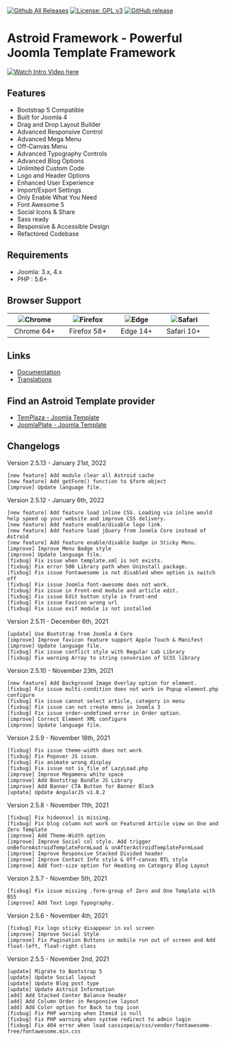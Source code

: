 [![Github All Releases](https://img.shields.io/github/downloads/templaza/astroid-framework/total.svg)](https://github.com/templaza/astroid-framework/releases)
[![License: GPL v3](https://img.shields.io/badge/License-GPL%20v3-blue.svg)](http://www.gnu.org/licenses/gpl-3.0)
[![GitHub release](https://img.shields.io/github/release/templaza/astroid-framework.svg)](https://github.com/templaza/astroid-framework/releases)

# Astroid Framework - Powerful Joomla Template Framework

[![Watch Intro Video here](https://www.joomdev.com/images/githubassets/astroid-play.jpg)](https://www.youtube.com/watch?v=ZflNq3fDaXE)

## Features
* Bootstrap 5 Compatible
* Built for Joomla 4
* Drag and Drop Layout Builder
* Advanced Responsive Control
* Advanced Mega Menu
* Off-Canvas Menu
* Advanced Typography Controls
* Advanced Blog Options
* Unlimited Custom Code
* Logo and Header Options
* Enhanced User Experience
* Import/Export Settings
* Only Enable What You Need
* Font Awesome 5
* Social Icons & Share
* Sass ready
* Responsive & Accessible Design
* Refactored Codebase

## Requirements
* Joomla: 3.x, 4.x
* PHP : 5.6+

## Browser Support
| ![Chrome](https://raw.githubusercontent.com/alrra/browser-logos/master/src/chrome/chrome_48x48.png)|![Firefox](https://raw.githubusercontent.com/alrra/browser-logos/master/src/firefox/firefox_48x48.png)|![Edge](https://raw.githubusercontent.com/alrra/browser-logos/master/src/edge/edge_48x48.png)|![Safari](https://raw.githubusercontent.com/alrra/browser-logos/master/src/safari/safari_48x48.png)|
| :---: | :---:	|:---:|:---:|
| &nbsp;&nbsp;Chrome 64+&nbsp;&nbsp; | &nbsp;&nbsp;Firefox 58+&nbsp;&nbsp; | &nbsp;&nbsp;Edge 14+&nbsp;&nbsp; | &nbsp;&nbsp;Safari 10+ &nbsp;&nbsp; |

## Links
* [Documentation](https://github.com/templaza/astroid-framework/wiki)
* [Translations](https://github.com/templaza/astroid-framework/tree/language)

## Find an Astroid Template provider
* [TemPlaza - Joomla Template](https://www.templaza.com/joomla-templates.html)
* [JoomlaPlate - Joomla Template](https://www.joomlaplates.com/)

## Changelogs

Version 2.5.13 - January 21st, 2022

    [new feature] Add module clear all Astroid cache
    [new feature] Add getForm() function to $form object
    [improve] Update language file.

Version 2.5.12 - January 6th, 2022

    [new feature] Add feature load inline CSS. Loading via inline would help speed up your website and improve CSS delivery. 
    [new feature] Add feature enable/disable logo link. 
    [new feature] Add feature load jQuery from Joomla Core instead of Astroid
    [new feature] Add feature enable/disable badge in Sticky Menu.
    [improve] Improve Menu Badge style
    [improve] Update language file.
    [fixbug] Fix issue when template.xml is not exists. 
    [fixbug] Fix error 500 Library path when Uninstall package.
    [fixbug] Fix issue fontawesome is not disabled when option is switch off
    [fixbug] Fix issue Joomla font-awesome does not work.
    [fixbug] Fix issue in Front-end module and article edit.
    [fixbug] Fix issue Edit button style in front-end
    [fixbug] Fix issue Favicon wrong url
    [fixbug] Fix issue exif module is not installed

Version 2.5.11 - December 6th, 2021

    [update] Use Bootstrap from Joomla 4 Core
    [improve] Improve favicon feature support Apple Touch & Manifest
    [improve] Update language file.
    [fixbug] Fix issue conflict style with Regular Lab Library
    [fixbug] Fix warning Array to string conversion of SCSS library

Version 2.5.10 - November 23th, 2021

    [new feature] Add Background Image Overlay option for element.
    [fixbug] Fix issue multi-condition does not work in Popup element.php configure
    [fixbug] Fix issue cannot select article, category in menu
    [fixbug] Fix issue can not create menu in Joomla 3
    [fixbug] Fix issue order-undefined error in Order option.
    [improve] Correct Element XML configure
    [improve] Update language file.

Version 2.5.9 - November 18th, 2021

    [fixbug] Fix issue theme-width does not work
    [fixbug] Fix Popover JS issue.
    [fixbug] Fix animate wrong display
    [fixbug] Fix issue not is_file of LazyLoad.php
    [improve] Improve Megamenu white space
    [improve] Add Bootstrap Bundle JS Library
    [improve] Add Banner CTA Button for Banner Block
    [update] Update AngularJS v1.8.2

Version 2.5.8 - November 11th, 2021

    [fixbug] Fix hideonxxl is missing.
    [fixbug] Fix blog column not work on Featured Article view on One and Zero Template
    [improve] Add Theme-Width option
    [improve] Improve Social col style. Add trigger onBeforeAstroidTemplateFormLoad & onAfterAstroidTemplateFormLoad
    [improve] Improve Responsive Stacked Divided header
    [improve] Improve Contact Info style & Off-canvas RTL style 
    [improve] Add font-size option for Heading on Category Blog Layout

Version 2.5.7 - November 5th, 2021

    [fixbug] Fix issue missing .form-group of Zero and One Template with BS5
    [improve] Add Text Logo Typography.

Version 2.5.6 - November 4th, 2021

    [fixbug] Fix logo sticky disappear in xxl screen
    [improve] Improve Social Style
    [improve] Fix Pagination Buttons in mobile run out of screen and Add float-left, float-right class 

Version 2.5.5 - November 2nd, 2021
    
    [update] Migrate to Bootstrap 5
    [update] Update Social layout
    [update] Update Blog post type
    [update] Update Astroid Information
    [add] Add Stacked Center Balance header
    [add] Add Column Order in Responsive layout
    [add] Add Color option for Back to top icon
    [fixbug] Fix PHP warning when Itemid is null
    [fixbug] Fix PHP warning when system redirect to admin login
    [fixbug] Fix 404 error when load cassiopeia/css/vendor/fontawesome-free/fontawesome.min.css

